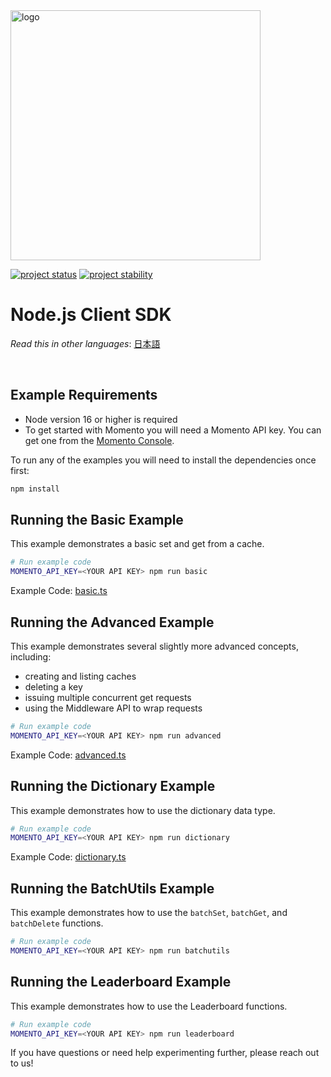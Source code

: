 <head>
  <meta name="Momento Node.js Client Library Documentation" content="Node.js client software development kit for Momento Cache">
</head>
<img src="https://docs.momentohq.com/img/logo.svg" alt="logo" width="400"/>

[![project status](https://momentohq.github.io/standards-and-practices/badges/project-status-official.svg)](https://github.com/momentohq/standards-and-practices/blob/main/docs/momento-on-github.md)
[![project stability](https://momentohq.github.io/standards-and-practices/badges/project-stability-stable.svg)](https://github.com/momentohq/standards-and-practices/blob/main/docs/momento-on-github.md)

# Node.js Client SDK

_Read this in other languages_: [日本語](README.ja.md)

<br>

## Example Requirements

- Node version 16 or higher is required
- To get started with Momento you will need a Momento API key. You can get one from the [Momento Console](https://console.gomomento.com).

To run any of the examples you will need to install the dependencies once first:

```bash
npm install
```

## Running the Basic Example

This example demonstrates a basic set and get from a cache.

```bash
# Run example code
MOMENTO_API_KEY=<YOUR API KEY> npm run basic
```

Example Code: [basic.ts](basic.ts)

## Running the Advanced Example

This example demonstrates several slightly more advanced concepts, including:

* creating and listing caches
* deleting a key
* issuing multiple concurrent get requests
* using the Middleware API to wrap requests

```bash
# Run example code
MOMENTO_API_KEY=<YOUR API KEY> npm run advanced
```

Example Code: [advanced.ts](advanced.ts)

## Running the Dictionary Example

This example demonstrates how to use the dictionary data type.

```bash
# Run example code
MOMENTO_API_KEY=<YOUR API KEY> npm run dictionary
```

Example Code: [dictionary.ts](dictionary.ts)

## Running the BatchUtils Example

This example demonstrates how to use the `batchSet`, `batchGet`, and `batchDelete` functions.

```bash
# Run example code
MOMENTO_API_KEY=<YOUR API KEY> npm run batchutils
```

## Running the Leaderboard Example

This example demonstrates how to use the Leaderboard functions.

```bash
# Run example code
MOMENTO_API_KEY=<YOUR API KEY> npm run leaderboard
```

If you have questions or need help experimenting further, please reach out to us!



